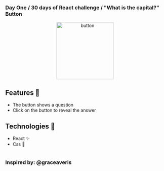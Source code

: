 ### Day One / 30 days of React challenge / "What is the capital?" Button

<p  align="center">
<img  src="https://media.giphy.com/media/9DavVitIZ26jH0aK7s/giphy.gif" height="180" alt="button">
</p>

## Features :unicorn: 
* The button shows a question
* Click on the button to reveal the answer

## Technologies :mag_right:
* React :sparkles:
* Css :nail_care:
#
### Inspired by: @graceaveris
